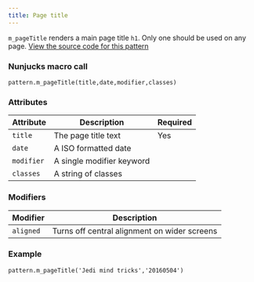 ```yaml
---
title: Page title
---
```

`m_pageTitle` renders a main page title `h1`. Only one should be used on any page. [View the source code for this pattern](https://github.com/roobottom/roobottom-express/tree/master/templates/patterns/modules/m_pageTitle)

### Nunjucks macro call

```
pattern.m_pageTitle(title,date,modifier,classes)
```

### Attributes
Attribute | Description | Required
--- | --- | ---
`title` | The page title text | Yes
`date` | A ISO formatted date|
`modifier` | A single modifier keyword|
`classes` | A string of classes|

### Modifiers

Modifier | Description
--- | ---
`aligned`|Turns off central alignment on wider screens

### Example

```
pattern.m_pageTitle('Jedi mind tricks','20160504')
```
